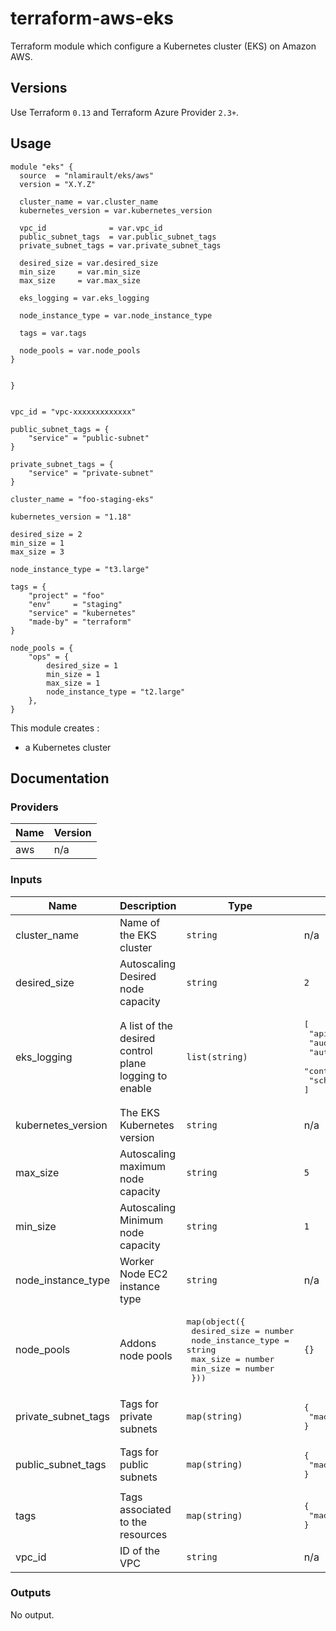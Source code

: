 # terraform-aws-eks

Terraform module which configure a Kubernetes cluster (EKS) on Amazon AWS.

## Versions

Use Terraform `0.13` and Terraform Azure Provider `2.3+`.

## Usage

```hcl
module "eks" {
  source  = "nlamirault/eks/aws"
  version = "X.Y.Z"

  cluster_name = var.cluster_name
  kubernetes_version = var.kubernetes_version

  vpc_id              = var.vpc_id
  public_subnet_tags  = var.public_subnet_tags
  private_subnet_tags = var.private_subnet_tags

  desired_size = var.desired_size
  min_size     = var.min_size
  max_size     = var.max_size

  eks_logging = var.eks_logging

  node_instance_type = var.node_instance_type

  tags = var.tags

  node_pools = var.node_pools
}


}
```

```hcl

vpc_id = "vpc-xxxxxxxxxxxxx"

public_subnet_tags = {
    "service" = "public-subnet"
}

private_subnet_tags = {
    "service" = "private-subnet"
}

cluster_name = "foo-staging-eks"

kubernetes_version = "1.18"

desired_size = 2
min_size = 1
max_size = 3

node_instance_type = "t3.large"

tags = {
    "project" = "foo"
    "env"     = "staging"
    "service" = "kubernetes"
    "made-by" = "terraform"
}

node_pools = {
    "ops" = {
        desired_size = 1
        min_size = 1
        max_size = 1
        node_instance_type = "t2.large"
    },
}
```

This module creates :

* a Kubernetes cluster

## Documentation

### Providers

| Name | Version |
|------|---------|
| aws | n/a |

### Inputs

| Name | Description | Type | Default | Required |
|------|-------------|------|---------|:-----:|
| cluster\_name | Name of the EKS cluster | `string` | n/a | yes |
| desired\_size | Autoscaling Desired node capacity | `string` | `2` | no |
| eks\_logging | A list of the desired control plane logging to enable | `list(string)` | <pre>[<br>  "api",<br>  "audit",<br>  "authenticator",<br>  "controllerManager",<br>  "scheduler"<br>]</pre> | no |
| kubernetes\_version | The EKS Kubernetes version | `string` | n/a | yes |
| max\_size | Autoscaling maximum node capacity | `string` | `5` | no |
| min\_size | Autoscaling Minimum node capacity | `string` | `1` | no |
| node\_instance\_type | Worker Node EC2 instance type | `string` | n/a | yes |
| node\_pools | Addons node pools | <pre>map(object({<br>    desired_size       = number<br>    node_instance_type = string<br>    max_size           = number<br>    min_size           = number<br>  }))</pre> | `{}` | no |
| private\_subnet\_tags | Tags for private subnets | `map(string)` | <pre>{<br>  "made-by": "terraform"<br>}</pre> | no |
| public\_subnet\_tags | Tags for public subnets | `map(string)` | <pre>{<br>  "made-by": "terraform"<br>}</pre> | no |
| tags | Tags associated to the resources | `map(string)` | <pre>{<br>  "made-by": "terraform"<br>}</pre> | no |
| vpc\_id | ID of the VPC | `string` | n/a | yes |

### Outputs

No output.
